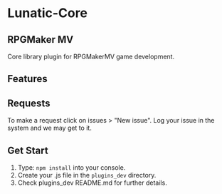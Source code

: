 # Lunatic-Core

## RPGMaker MV 

Core library plugin for RPGMakerMV game development.


## Features

## Requests

To make a request click on issues > "New issue". Log your issue in the system and we may get to it.

## Get Start

1. Type: `npm install` into your console.
2. Create your .js file in the `plugins_dev` directory.
3. Check plugins_dev README.md for further details.